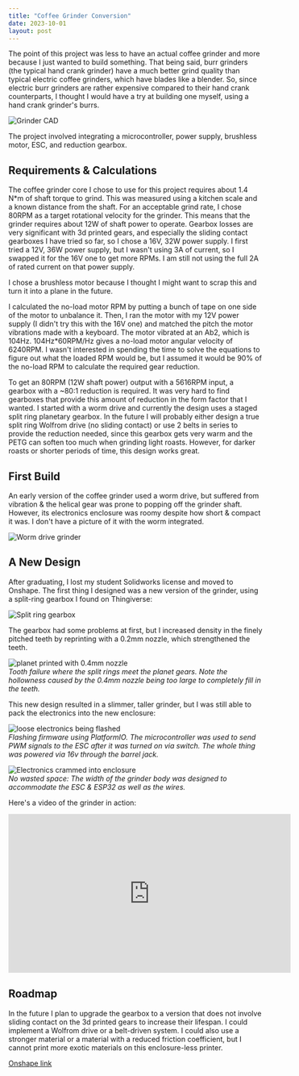 ```yaml
---
title: "Coffee Grinder Conversion"
date: 2023-10-01
layout: post
---
```

The point of this project was less to have an actual coffee grinder and more because I just wanted to build something. That being said, burr grinders (the typical hand crank grinder) have a much better grind quality than typical electric coffee grinders, which have blades like a blender. So, since electric burr grinders are rather expensive compared to their hand crank counterparts, I thought I would have a try at building one myself, using a hand crank grinder's burrs.

![Grinder CAD](/assets/grinder_CAD.jpg)

The project involved integrating a microcontroller, power supply, brushless motor, ESC, and reduction gearbox. 

## Requirements & Calculations
The coffee grinder core I chose to use for this project requires about 1.4 N*m of shaft torque to grind. This was measured using a kitchen scale and a known distance from the shaft. For an acceptable grind rate, I chose 80RPM as a target rotational velocity for the grinder. This means that the grinder requires about 12W of shaft power to operate. Gearbox losses are very significant with 3d printed gears, and especially the sliding contact gearboxes I have tried so far, so I chose a 16V, 32W power supply. I first tried a 12V, 36W power supply, but I wasn't using 3A of current, so I swapped it for the 16V one to get more RPMs. I am still not using the full 2A of rated current on that power supply.

I chose a brushless motor because I thought I might want to scrap this and turn it into a plane in the future.

I calculated the no-load motor RPM by putting a bunch of tape on one side of the motor to unbalance it. Then, I ran the motor with my 12V power supply (I didn't try this with the 16V one) and matched the pitch the motor vibrations made with a keyboard. The motor vibrated at an Ab2, which is 104Hz. 104Hz*60RPM/Hz gives a no-load motor angular velocity of 6240RPM. I wasn't interested in spending the time to solve the equations to figure out what the loaded RPM would be, but I assumed it would be 90% of the no-load RPM to calculate the required gear reduction.

To get an 80RPM (12W shaft power) output with a 5616RPM input, a gearbox with a ~80:1 reduction is required. It was very hard to find gearboxes that provide this amount of reduction in the form factor that I wanted. I started with a worm drive and currently the design uses a staged split ring planetary gearbox. In the future I will probably either design a true split ring Wolfrom drive (no sliding contact) or use 2 belts in series to provide the reduction needed, since this gearbox gets very warm and the PETG can soften too much when grinding light roasts. However, for darker roasts or shorter periods of time, this design works great.

## First Build

An early version of the coffee grinder used a worm drive, but suffered from vibration & the helical gear was prone to popping off the grinder shaft. However, its electronics enclosure was roomy despite how short & compact it was. I don't have a picture of it with the worm integrated. 

![Worm drive grinder](/assets/grinder_worm.JPEG)

## A New Design

After graduating, I lost my student Solidworks license and moved to Onshape. The first thing I designed was a new version of the grinder, using a split-ring gearbox I found on Thingiverse:

![Split ring gearbox](/assets/grinder_gearbox_top.JPEG)

The gearbox had some problems at first, but I increased density in the finely pitched teeth by reprinting with a 0.2mm nozzle, which strengthened the teeth. 

![planet printed with 0.4mm nozzle](/assets/grinder_0.4mm_gear.JPEG)\
*Tooth failure where the split rings meet the planet gears. Note the hollowness caused by the 0.4mm nozzle being too large to completely fill in the teeth.*
<br>

This new design resulted in a slimmer, taller grinder, but I was still able to pack the electronics into the new enclosure:

![loose electronics being flashed](/assets/grinder_flashingfirmware.JPEG)\
*Flashing firmware using PlatformIO. The microcontroller was used to send PWM signals to the ESC after it was turned on via switch. The whole thing was powered via 16v through the barrel jack.*
<br>

![Electronics crammed into enclosure](/assets/grinder_electronics.JPEG)\
*No wasted space: The width of the grinder body was designed to accommodate the ESC & ESP32 as well as the wires.*
<br>

Here's a video of the grinder in action:
<iframe width="560" height="315" src="https://www.youtube.com/embed/ECKTrz1fkBU?si=uUUsFpfrg9SYrXRJ" title="YouTube video player" frameborder="0" allow="accelerometer; autoplay; clipboard-write; encrypted-media; gyroscope; picture-in-picture; web-share" referrerpolicy="strict-origin-when-cross-origin" allowfullscreen></iframe>

## Roadmap
In the future I plan to upgrade the gearbox to a version that does not involve sliding contact on the 3d printed gears to increase their lifespan. I could implement a Wolfrom drive or a belt-driven system. I could also use a stronger material or a material with a reduced friction coefficient, but I cannot print more exotic materials on this enclosure-less printer.

[Onshape link](https://cad.onshape.com/documents/a8f6d220e42aa0f698fa49dd/w/ad4594e7f4a60be1f675f96d/e/5e049caf246cccc6c2610eea?renderMode=0&uiState=67bba943fd9b866452c4f9f6)

